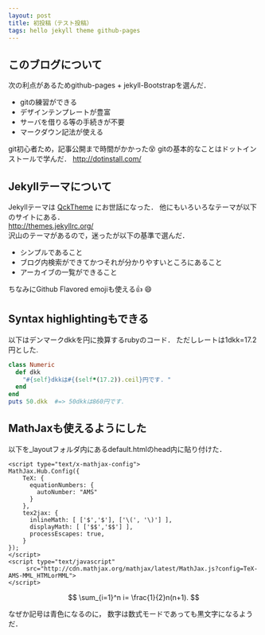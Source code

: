 ```yaml
---
layout: post
title: 初投稿（テスト投稿）
tags: hello jekyll theme github-pages
---
```

<!--eye_catch: http://jekyllrb.com/img/logo-2x.png-->

## このブログについて
次の利点があるためgithub-pages + jekyll-Bootstrapを選んだ．

- gitの練習ができる
- デザインテンプレートが豊富
- サーバを借りる等の手続きが不要
- マークダウン記法が使える

<!--more-->

git初心者ため，記事公開まで時間がかかった:dizzy_face:
gitの基本的なことはドットインストールで学んだ．
<http://dotinstall.com/>


## Jekyllテーマについて 
Jekyllテーマは
[QckTheme](https://github.com/qckanemoto/jekyll-qck-theme)
にお世話になった．
他にもいろいろなテーマが以下のサイトにある．  
<http://themes.jekyllrc.org/>  
沢山のテーマがあるので，迷ったが以下の基準で選んだ．

- シンプルであること
- ブログ内検索ができてかつそれが分かりやすいところにあること
- アーカイブの一覧ができること

ちなみにGithub Flavored emojiも使える:+1: :smile:




## Syntax highlightingもできる
以下はデンマークdkkを円に換算するrubyのコード．
ただしレートは1dkk=17.2円とした. 

~~~ruby
class Numeric
  def dkk
    "#{self}dkkは#{(self*(17.2)).ceil}円です. "
  end
end
puts 50.dkk  #=> 50dkkは860円です.
~~~

## MathJaxも使えるようにした
以下を_layoutフォルダ内にあるdefault.htmlのhead内に貼り付けた．

~~~
<script type="text/x-mathjax-config">
MathJax.Hub.Config({
	TeX: {
	  equationNumbers: {
		autoNumber: "AMS"
	  }
	},
	tex2jax: {
	  inlineMath: [ ['$','$'], ['\(', '\)'] ],
	  displayMath: [ ['$$','$$'] ],
	  processEscapes: true,
	}
});
</script>
<script type="text/javascript"
	 src="http://cdn.mathjax.org/mathjax/latest/MathJax.js?config=TeX-AMS-MML_HTMLorMML">
</script>
~~~

$$ \sum_{i=1}^n i= \frac{1}{2}n(n+1). $$

なぜか記号は青色になるのに，
数字は数式モードであっても黒文字になるようだ．


